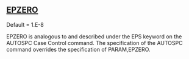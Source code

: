 ## [EPZERO](https://help.hexagonmi.com/bundle/MSC_Nastran_2022.4/page/Nastran_Combined_Book/qrg/parameters/TOC.EPZERO.xhtml)

Default = 1.E-8

EPZERO is analogous to and described under the EPS keyword on the AUTOSPC Case Control command. The specification of the AUTOSPC command overrides the specification of PARAM,EPZERO.

